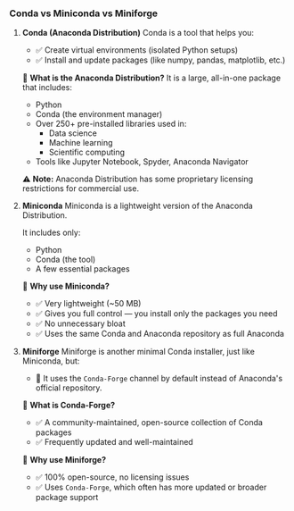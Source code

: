 ### Conda vs Miniconda vs Miniforge

1.  **Conda (Anaconda Distribution)**
    Conda is a tool that helps you:

    *   ✅ Create virtual environments (isolated Python setups)
    *   ✅ Install and update packages (like numpy, pandas, matplotlib, etc.)

    🔹 **What is the Anaconda Distribution?**
    It is a large, all-in-one package that includes:

    *   Python
    *   Conda (the environment manager)
    *   Over 250+ pre-installed libraries used in:
        *   Data science
        *   Machine learning
        *   Scientific computing
    *   Tools like Jupyter Notebook, Spyder, Anaconda Navigator

    ⚠️ **Note:** Anaconda Distribution has some proprietary licensing restrictions for commercial use.

2.  **Miniconda**
    Miniconda is a lightweight version of the Anaconda Distribution.

    It includes only:

    *   Python
    *   Conda (the tool)
    *   A few essential packages

    🔹 **Why use Miniconda?**
    *   ✅ Very lightweight (~50 MB)
    *   ✅ Gives you full control — you install only the packages you need
    *   ✅ No unnecessary bloat
    *   ✅ Uses the same Conda and Anaconda repository as full Anaconda

3.  **Miniforge**
    Miniforge is another minimal Conda installer, just like Miniconda, but:

    *   🔁 It uses the `Conda-Forge` channel by default instead of Anaconda's official repository.

    🔹 **What is Conda-Forge?**
    *   ✅ A community-maintained, open-source collection of Conda packages
    *   ✅ Frequently updated and well-maintained

    🔹 **Why use Miniforge?**
    *   ✅ 100% open-source, no licensing issues
    *   ✅ Uses `Conda-Forge`, which often has more updated or broader package support
   